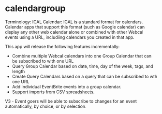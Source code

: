 # calendargroup
Terminology: ICAL Calendar: ICAL is a standard format for calendars.  Calendar apps that support this format (such as Google calendar) can display any other web calendar alone or combined with other Webcal events using a URL, includiing calendars  you created in that app.

This app will release the following features incrementally:
  - Combine multiple Webcal calendars into one Group Calendar that can be subscribed to with one URL
  - Query Group Calendar based on date, time, day of the week, tags, and length
  - Create Query Calendars based on a query that can be subscribed to wth one URL
  - Add individual EventBrite events into a group calendar.
  - Support imports from CSV spreadsheets.



V3 - Event goers will be able to subscribe to changes for an event automatically, by choice, or by selection. 